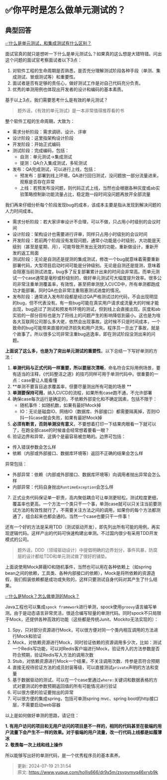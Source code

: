 # ✅你平时是怎么做单元测试的？

## 典型回答  

[✅什么是单元测试，和集成测试有什么区别？](https://www.yuque.com/hollis666/dr9x5m/dmvcoyd0d6bx2v1a)



面试官真的就只是想听一下什么是单元测试么？如果真的这么想是大错特错。问出这个问题的面试官考察面试者以下3点：

1. 对软件工程的生命周期是否熟悉，是否充分理解测试阶段各种手段（单测、集成测试、冒烟测试等）和重要性。
2. 面试者是否有足够的责任心，做好测试工作是对自己代码充分负责。
3. 优秀的单测用例也体现出开发者的设计和编码的基本素质。



基于以上3点，我们需要思考什么是有效的单元测试？



> 题外话，《有效的单元测试》是一本非常值得推荐看的书
>



整个软件工程的生命周期，大致为：



+ 需求分析阶段：需求调研、设计、评审
+ 设计阶段：这里指架构设计阶段
+ 开发阶段：开始正式编码
+ 测试阶段：完成编码，包括： 
    - 自测：单元测试->集成测试
    - 提测：QA介入集成测试，多轮测试
+ 发布：QA完成测试，可以进行上线，包括： 
    - 预发布：部署到线上环境，QA进行回归测试，没问题放一部分流量进来，观察是否存在异常
    - 上线：若预发布没问题，则代码正式上线，当然也会根据各种灰度或ab实验策略控制新功能流量占比，稳定跑一段时间没问题再放开全部流量



我们再来仔细分析每个阶段发现bug的成本，该成本主要是指从发现到解决问题的人力时间成本。



+ 需求分析阶段：若大家评审设计不合理，可以不做，只占用小时级别的会议时间
+ 设计阶段：架构设计也需要进行评审，同样只占用小时级别的会议时间
+ 开发阶段：若前两个阶段没有发现问题，通常小功能是小时级别，大功能是天级别（甚至是星期、月），可能导致开发出无效的功能，重新做设计，重新开发的返工局面
+ 测试阶段：无论是自测还是提测的集成测试，修改一个bug就意味着需要重新部署代码，大型项目启动时间可能是分钟级别。无论是自测还是提测，意味着会阻塞当前测试进度，bug多了反复部署累计出来的时间会非常高。而单元测试一个case通常是毫秒或秒级别的，做好单元测试可大幅度提升效率。很多公司非常注重单测覆盖率，有效性，甚至把单测放入CI/CD中，所有单测都跑成功才能部署。同时QA也会非常注重阻塞测试进度的情况。
+ 发布阶段：通常进入发布阶段都是经过QA严格测试过的代码，不会出现明显的bug，但不代表没有。有一些bug可能在真实用户请求或流量大的时候才能出现，bug逃过了测试和预发布环境的测试，但到线上会直接出现。灰度和ab实验的一部分目标也是为了将线上的问题产生的影响降低到最小。这也是为啥各大互联网公司那么多大佬，依然会出现事故。这时候不只是时间成本，一个致命的bug可能带来直接的经济损失和用户流失。程序员一旦出了事故，就是个故事了。所以很多公司非常注重bug逃逸率，即在测试阶段没测出来的问题。



**上面说了这么多，也是为了突出单元测试的重要性**。以下总结一下写好单测的方法：



1.  **单测代码与正式代码一样重要，所以要层次清晰**，命名符合实际用例场景，要有适当的注释，《代码整洁之道》的技巧同样可用于单测代码中。很重要的一点：case要让人能看懂 
2.  **单测不要盲目追求覆盖率，但要尽量测出所有可能的场景 **
3.  **单测要保持可用**，纳入CI/CD的流程，如果所有case跑不通，不允许部署 
4.  确保case每次运行是确定的，不依赖外部变化和不确定因素，包括不限于： 
    - 随机事件：如随机数，如果有最好Mock掉
    - IO：无论是磁盘IO、网络IO（数据库、外部接口）都需要隔离掉，否则IO抖一抖case就会失败，如果有最好Mock掉
5.  **必须有断言，否则单测没有意义**，不要想着打印一下结果肉眼看一下就可以了，在跑全部case的时候谁会经常想着要看一眼？ 
6.  验证边界和异常，这俩个是最容易被忽略的。边界可包括： 



+ 传入错误参数会怎么样
+ 依赖（内部或外部接口、数据库环境等）返回不正确的结果会怎么样



异常包括：



+ 外部异常：依赖（内部或外部接口、数据库环境等）向调用者抛出异常会怎么样
+ 内部异常：代码自身抛出`RuntimeException`会怎么样



7. 正式业务代码保证单一职责，高内聚低耦合可让单测更轻松，测试粒度更细，覆盖率也更高。一个方法一个类只干一个事，单测case就可以只关注当前要测试方法的有效性就行了，不需要关注方法之间的调用，如果你的每个方法都测通了，组合起来也都会通的。当然一个case也要只干一件事！



还有一个好的方法是采用TDD（测试驱动开发），即先列出所有可能的用例，再实现逻辑代码。这样产出的代码可快速构建出单测。不过国内很少有采用TDD开发模式的公司。



> 题外话，DDD（领域驱动设计）中提倡明确的边界划分，事件风暴，防腐层的设计都给TDD和单元测试做了很好的铺垫。
>



上面说使用Mock屏蔽IO和随机事件，当然也可以用在各种依赖上（如spring bean之间的依赖，工具类、各种内部接口的依赖），Mock是将所依赖的资源造假，我们假装依赖都是成功或失败的，这样只要测试自身代码对其产生了什么结果。  


[✅什么是Mock？怎么做单测的Mock？](https://www.yuque.com/hollis666/dr9x5m/ddqdt0ghhh6brxip)

  
Java工程也可以集成`spock framework`进行单测，spock使用`groovy`语言编写单测。由于是动态语言非常灵活，很适合编写轻量的单测代码。同时spock不只局限于Mock，还提供各种高效的功能（这些都是传统Junit、Mockito无法实现的）：



1. Spy，只对部分资源进行Mock，可以很方便对同一个类内相互调用的方法进行Mock和验证
2. Mock，对依赖资源进行Mock，同时验证依赖的资源调用多少次，比如：测试一个Redis写功能，可以对Redis客户端进行Mock，验证传入的方法参数是否符合预期，验证Redis写入方法的调用次数
3. Stub，对依赖资源进行Mock一个结果，不关注调用次数、传参是否符合预期
4. 直接无视待验证方法的成员封装等级，可以直接测试`private`声明的方法和变量
5. 基于数据驱动的测试，可以在一个case里通过`where:`关键词和数据表格的方式对要测试的参数预期返回值的所有可能情况进行验证
6. 可以很方便的验证要抛出的异常
7. 可以很方便的集成spring，包括可单测spring mvc、spring boot的http接口层，不需要启动web容器



以上是如何做好单测的思路，请记住：



**1. 有用户访问的项目和无用户访问的项目是不一样的，相同的代码甚至在极端的用户流量下会产生不一样的效果。对于极端的用户流量，改一行代码上线都是如履薄冰**  
**2. 敬畏每一次上线和线上操作**



所以能够写出好的单测代码，是一个优秀程序员的基本素养。



> 更新: 2024-07-19 21:31:54  
> 原文: <https://www.yuque.com/hollis666/dr9x5m/zsvpymvq46xryb9k>